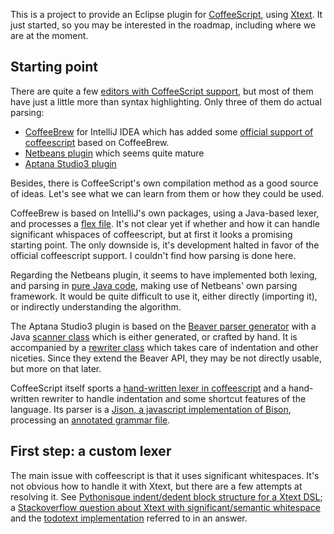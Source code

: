 
This is a project to provide an Eclipse plugin for [CoffeeScript][coffeescript], using [Xtext][xtext].
It just started, so you may be interested in the roadmap, including where we are at the moment.

## Starting point
There are quite a few [editors with CoffeeScript support][coffeescript_editors],
 but most of them have just a little more than syntax highlighting.
Only three of them do actual parsing:

 - [CoffeeBrew][coffeebrew] for IntelliJ IDEA which has added some [official support of coffeescript][idea_rubymine] based on CoffeeBrew.
 - [Netbeans plugin][netbeans_plugin] which seems quite mature
 - [Aptana Studio3 plugin][aptana_plugin]

Besides, there is CoffeeScript's own compilation method as a good source of ideas.
Let's see what we can learn from them or how they could be used.

CoffeeBrew is based on IntelliJ's own packages, using a Java-based lexer, and processes a [flex file][coffeebrew_flex].
It's not clear yet if whether and how it can handle significant whispaces of coffeescript,
 but at first it looks a promising starting point.
The only downside is, it's development halted in favor of the official coffeescript support.
I couldn't find how parsing is done here.

Regarding the Netbeans plugin, it seems to have implemented both lexing, and parsing in [pure Java code][netbeans_lexer_parser],
 making use of Netbeans' own parsing framework.
It would be quite difficult to use it, either directly (importing it), or indirectly understanding the algorithm.

The Aptana Studio3 plugin is based on the [Beaver parser generator][beaver] with a Java [scanner class][aptana_lexer] which is either generated,
 or crafted by hand.
It is accompanied by a [rewriter class][aptana_rewriter] which takes care of indentation and other niceties.
Since they extend the Beaver API, they may be not directly usable, but more on that later.

CoffeeScript itself sports a [hand-written lexer in coffeescript][coffeescript_lexer]
 and a hand-written rewriter to handle indentation and some shortcut features of the language.
Its parser is a [Jison, a javascript implementation of Bison][jison], processing an [annotated grammar file][coffeescript_grammar].

  [aptana_plugin]: https://github.com/aptana/studio3/tree/development/plugins/com.aptana.editor.coffee
  [aptana_lexer]: https://github.com/aptana/studio3/blob/development/plugins/com.aptana.editor.coffee/src/com/aptana/editor/coffee/parsing/lexer/CoffeeScanner.java
  [aptana_rewriter]: https://github.com/aptana/studio3/blob/development/plugins/com.aptana.editor.coffee/src/com/aptana/editor/coffee/parsing/lexer/CoffeeRewriter.java 
  [beaver]: http://beaver.sourceforge.net/
  [coffeebrew]: https://github.com/netzpirat/coffee-brew
  [coffeebrew_flex]: https://github.com/netzpirat/coffee-brew/blob/master/src/org/coffeebrew/lang/lexer/coffee-script.flex
  [coffeescript]: http://www.coffeescript.org
  [coffeescript_editors]: https://github.com/jashkenas/coffee-script/wiki/Text-editor-plugins
  [coffeescript_grammar]: http://jashkenas.github.com/coffee-script/documentation/docs/grammar.html
  [coffeescript_lexer]: https://github.com/jashkenas/coffee-script/blob/master/src/lexer.coffee
  [idea_rubymine]: http://confluence.jetbrains.net/display/RUBYDEV/RubyMine+3.2+EAP+%28build+107.235%29+Release+Notes
  [jison]: http://zaach.github.com/jison/
  [netbeans_plugin]: https://github.com/dstepanov/coffeescript-netbeans
  [netbeans_lexer_parser]: https://github.com/dstepanov/coffeescript-netbeans/tree/master/src/coffeescript/nb
  [xtext]: http://www.xtext.org

## First step: a custom lexer
The main issue with coffeescript is that it uses significant whitespaces.
It's not obvious how to handle it with Xtext, but there are a few attempts at resolving it.
See [Pythonisque indent/dedent block structure for a Xtext DSL][indent_xtext]; a 
 [Stackoverflow question about Xtext with significant/semantic whitespace][so_xtext_indent]
 and the [todotext implementation][todotext] referred to in an answer.

  [indent_xtext]: http://eclipsesnippets.blogspot.com/2009/08/pythonisque-indentdedent-block.html
  [so_xtext_indent]: http://stackoverflow.com/questions/7167834/xtext-grammar-for-language-with-significant-semantic-whitespace
  [todotext]: http://code.google.com/a/eclipselabs.org/p/todotext/
